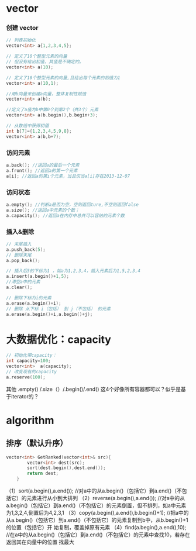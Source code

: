 
# vector
### 创建 vector
```c++
// 列表初始化
vector<int> a{1,2,3,4,5};

// 定义了10个整型元素的向量
// 但没有给出初值，其值是不确定的。
vector<int> a(10); 

// 定义了10个整型元素的向量,且给出每个元素的初值为1
vector<int> a(10,1); 

//用b向量来创建a向量，整体复制性赋值
vector<int> a(b); 

//定义了a值为b中第0个到第2个（共3个）元素
vector<int> a(b.begin(),b.begin+3); 

// 从数组中获得初值
int b[7]={1,2,3,4,5,9,8};
vector<int> a(b,b+7); 
```

### 访问元素
```c++
a.back(); //返回a的最后一个元素
a.front(); //返回a的第一个元素
a[i]; //返回a的第i个元素，当且仅当a[i]存在2013-12-07
```

### 访问状态
```c++
a.empty(); //判断a是否为空，空则返回ture,不空则返回false
a.size(); //返回a中元素的个数；
a.capacity(); //返回a在内存中总共可以容纳的元素个数
```

### 插入&删除
```c++
// 末尾插入
a.push_back(5); 
// 删除末尾
a.pop_back(); 

// 插入后5的下标为1 ，如a为1,2,3,4，插入元素后为1,5,2,3,4
a.insert(a.begin()+1,5); 
//清空a中的元素
a.clear(); 

// 删除下标为i的元素
a.erase(a.begin()+i);
// 删除 从下标 i（包括） 到 j（不包括） 的元素
a.erase(a.begin()+i,a.begin()+j); 
```

# 大数据优化：capacity
```c++
// 初始化带capacity：
int capacity=100;
vector<int>  a(capacity);
// 改变现有的capacity
a.reserve(100);
```

其他
.empty() /.size（）/.begin()/.end() 这4个好像所有容器都可以？似乎是基于iterator的？

# algorithm
## 排序（默认升序）
```c
vector<int> GetRanked(vector<int>& src){
        vector<int> dest(src);
        sort(dest.begin(),dest.end());
        return dest;
    }
```
（1）sort(a.begin(),a.end()); //对a中的从a.begin()（包括它）到a.end()（不包括它）的元素进行从小到大排列
（2）reverse(a.begin(),a.end()); //对a中的从a.begin()（包括它）到a.end()（不包括它）的元素倒置，但不排列，如a中元素为1,3,2,4,倒置后为4,2,3,1
（3）copy(a.begin(),a.end(),b.begin()+1); //把a中的从a.begin()（包括它）到a.end()（不包括它）的元素复制到b中，从b.begin()+1的位置（包括它）开        始复制，覆盖掉原有元素
（4）find(a.begin(),a.end(),10); //在a中的从a.begin()（包括它）到a.end()（不包括它）的元素中查找10，若存在返回其在向量中的位置
找最大
